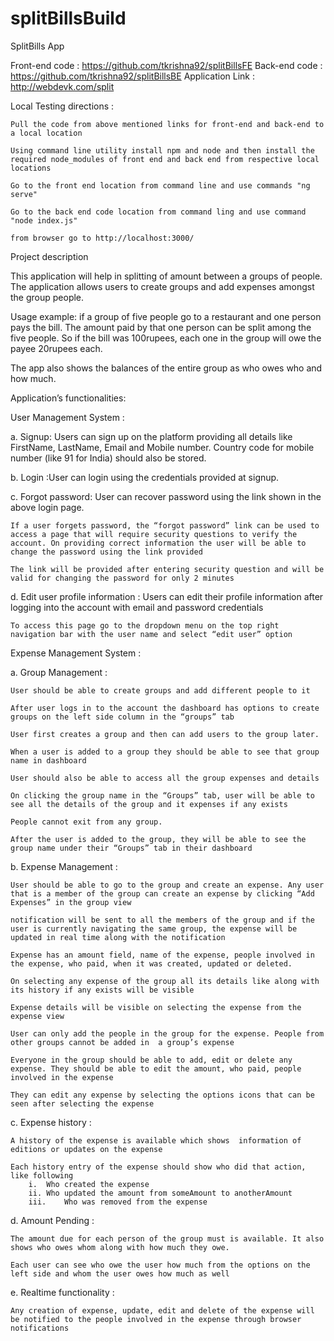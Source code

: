 # splitBillsBuild
SplitBills App

Front-end code : https://github.com/tkrishna92/splitBillsFE
Back-end code : https://github.com/tkrishna92/splitBillsBE
Application Link : http://webdevk.com/split

Local Testing directions :
	
	Pull the code from above mentioned links for front-end and back-end to a local location
	
	Using command line utility install npm and node and then install the required node_modules of front end and back end from respective local locations
	
	Go to the front end location from command line and use commands "ng serve"

	Go to the back end code location from command ling and use command "node index.js"

	from browser go to http://localhost:3000/
	

Project description

This application will help in splitting of amount between a groups of people. The application allows users to create groups and add expenses amongst the group people.  

Usage example:  if a group of five people go to a restaurant and one person pays the bill. The amount paid by that one person can be split among the five people. So if the bill was 100rupees, each one in the group will owe the payee 20rupees each. 

The app also shows the balances of the entire group as who owes who and how much. 

Application’s functionalities: 

User Management System : 

a.	Signup:	Users can sign up on the platform providing all details like FirstName, LastName, Email and Mobile number. Country code for mobile number (like 91 for India) should also be stored.

b.	Login :User can login using the credentials provided at signup.

c.	Forgot password: User can recover password using the link shown in the above login page. 

	If a user forgets password, the “forgot password” link can be used to access a page that will require security questions to verify the account. On providing correct information the user will be able to change the password using the link provided
	
	The link will be provided after entering security question and will be valid for changing the password for only 2 minutes

d.	Edit user profile information : Users can edit their profile information after logging into the account with email and password credentials

	To access this page go to the dropdown menu on the top right navigation bar with the user name and select “edit user” option


Expense Management System : 

a.	Group Management : 

	User should be able to create groups and add different people to it
	
	After user logs in to the account the dashboard has options to create groups on the left side column in the “groups” tab

	User first creates a group and then can add users to the group later. 

	When a user is added to a group they should be able to see that group name in dashboard

	User should also be able to access all the group expenses and details
	
	On clicking the group name in the “Groups” tab, user will be able to see all the details of the group and it expenses if any exists 

	People cannot exit from any group.

	After the user is added to the group, they will be able to see the group name under their “Groups” tab in their dashboard

b. 	Expense Management : 
	
	User should be able to go to the group and create an expense. Any user that is a member of the group can create an expense by clicking “Add Expenses” in the group view 
	
	notification will be sent to all the members of the group and if the user is currently navigating the same group, the expense will be updated in real time along with the notification 

	Expense has an amount field, name of the expense, people involved in the expense, who paid, when it was created, updated or deleted.

	On selecting any expense of the group all its details like along with its history if any exists will be visible 
	
	Expense details will be visible on selecting the expense from the expense view
	
	User can only add the people in the group for the expense. People from other groups cannot be added in  a group’s expense
	
	Everyone in the group should be able to add, edit or delete any expense. They should be able to edit the amount, who paid, people involved in the expense

	They can edit any expense by selecting the options icons that can be seen after selecting the expense

c.	Expense history : 
	
	A history of the expense is available which shows  information of editions or updates on the expense
	
	Each history entry of the expense should show who did that action, like following
		i.	Who created the expense
		ii.	Who updated the amount from someAmount to anotherAmount
		iii.	Who was removed from the expense

	
d.	Amount Pending :

	The amount due for each person of the group must is available. It also shows who owes whom along with how much they owe.
	
	Each user can see who owe the user how much from the options on the left side and whom the user owes how much as well 

	
e.	Realtime functionality : 

	Any creation of expense, update, edit and delete of the expense will be notified to the people involved in the expense through browser notifications 
